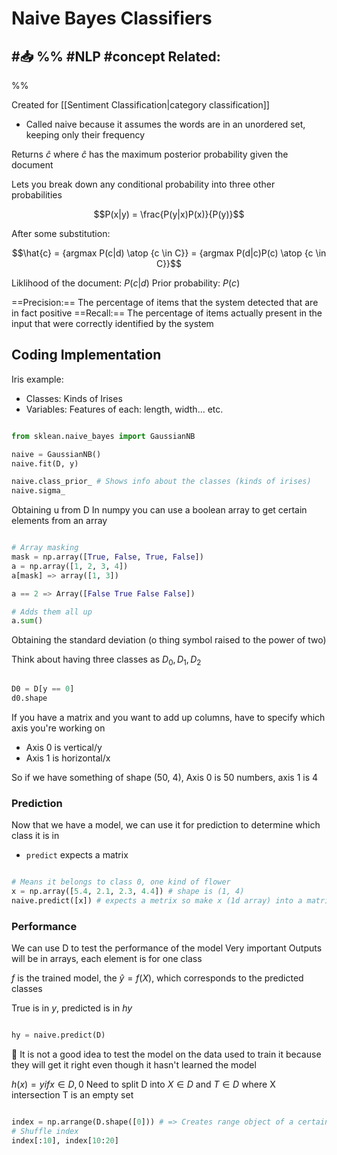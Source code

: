 # Naive Bayes Classifiers
#📥 
%%
#NLP 
#concept
**Related:**
-  

%%

Created for [[Sentiment Classification|category classification]]

- Called naive because it assumes the words are in an unordered set, keeping only their frequency

Returns $\hat{c}$ where $\hat{c}$ has the maximum posterior probability given the document 

Lets you break down any conditional probability into  three other probabilities 

$$P(x|y) = \frac{P(y|x)P(x)}{P(y)}$$

After some substitution:

$$\hat{c} = {argmax P(c|d) \atop {c \in C}} = {argmax P(d|c)P(c) \atop {c \in C}}$$

Liklihood of the document: $P(c|d)$
Prior probability: $P(c)$

==Precision:== The percentage of items that the system detected that are in fact positive 
==Recall:== The percentage of items actually present in the input that were correctly identified by the system 

## Coding Implementation
Iris example: 
- Classes: Kinds of Irises
- Variables: Features of each: length, width... etc. 
```Python

from sklean.naive_bayes import GaussianNB

naive = GaussianNB()
naive.fit(D, y)

naive.class_prior_ # Shows info about the classes (kinds of irises)
naive.sigma_

```

Obtaining u from D
In numpy you can use a boolean array to get certain elements from an array


```Python

# Array masking
mask = np.array([True, False, True, False])
a = np.array([1, 2, 3, 4])
a[mask] => array([1, 3])

a == 2 => Array([False True False False])

# Adds them all up
a.sum()

```

Obtaining the standard deviation (o thing symbol raised to the power of two)

Think about having three classes as $D_0, D_1, D_2$

```Python

D0 = D[y == 0]
d0.shape

```

If you have a matrix and you want to add up columns, have to specify which axis you're working on
- Axis 0 is vertical/y
- Axis 1 is horizontal/x

So if we have something of shape (50, 4), Axis 0 is 50 numbers, axis 1 is 4

### Prediction 
Now that we have a model, we can use it for prediction to determine which class it is in
- `predict` expects a matrix

```Python

# Means it belongs to class 0, one kind of flower
x = np.array([5.4, 2.1, 2.3, 4.4]) # shape is (1, 4)
naive.predict([x]) # expects a metrix so make x (1d array) into a matric by putting it in backets

```

### Performance
We can use D to test the performance of the model
Very important 
Outputs will be in arrays, each element is for one class

$f$ is the trained model, the $\hat y = f(X)$, which corresponds to the predicted classes

True is in $y$, predicted is in $hy$

```Python

hy = naive.predict(D)

```

📝 It is not a good idea to test the model on the data used to train it because they will get it right even though it hasn't learned the model

$h(x) = y if x \in D, 0$ 
Need to split D into $X \in D$ and $T \in D$ where X intersection T is an empty set

```Python

index = np.arrange(D.shape([0])) # => Creates range object of a certain dimension?
# Shuffle index
index[:10], index[10:20]


```
